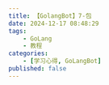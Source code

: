 ```yaml
---
title: 【GolangBot】7-包
date: 2024-12-17 08:48:29
tags: 
    - GoLang
    - 教程
categories:
    - [学习心得, GoLangBot]
published: false
---
```

